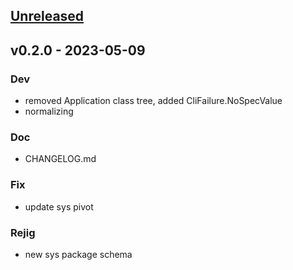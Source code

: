 <a name="unreleased"></a>
## [Unreleased]


<a name="v0.2.0"></a>
## v0.2.0 - 2023-05-09
### Dev
- removed Application class tree, added CliFailure.NoSpecValue
- normalizing

### Doc
- CHANGELOG.md

### Fix
- update sys pivot

### Rejig
- new sys package schema


[Unreleased]: https://github.com/ohmrun/stx_cli/compare/v0.2.0...HEAD
